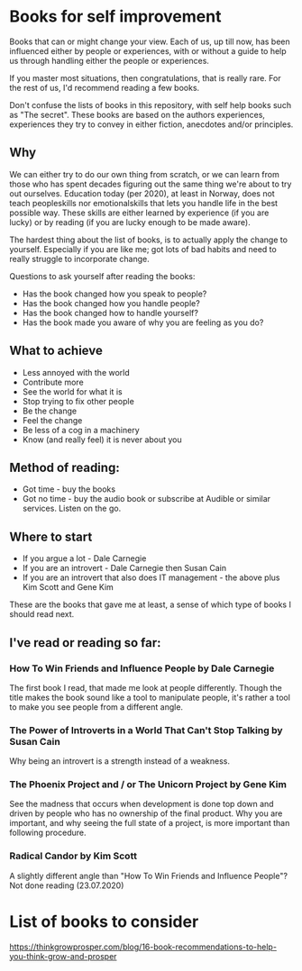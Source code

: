# Books for self improvement
Books that can or might change your view.
Each of us, up till now, has been influenced either by people or experiences, with or without a guide to help us through handling either the people or experiences.

If you master most situations, then congratulations, that is really rare. 
For the rest of us, I'd recommend reading a few books.

Don't confuse the lists of books in this repository, with self help books such as "The secret".
These books are based on the authors experiences, experiences they try to convey in either fiction, anecdotes and/or principles.

## Why
We can either try to do our own thing from scratch, or we can learn from those who has spent decades figuring out the same thing we're about to try out ourselves.
Education today (per 2020), at least in Norway, does not teach peopleskills nor emotionalskills that lets you handle life in the best possible way. These skills are either learned by experience (if you are lucky) or by reading (if you are lucky enough to be made aware). 

The hardest thing about the list of books, is to actually apply the change to yourself. Especially if you are like me; got lots of bad habits and need to really struggle to incorporate change.

Questions to ask yourself after reading the books:
- Has the book changed how you speak to people? 
- Has the book changed how you handle people?
- Has the book changed how to handle yourself?
- Has the book made you aware of why you are feeling as you do?

## What to achieve
- Less annoyed with the world
- Contribute more
- See the world for what it is
- Stop trying to fix other people
- Be the change
- Feel the change
- Be less of a cog in a machinery
- Know (and really feel) it is never about you

## Method of reading:

- Got time - buy the books
- Got no time - buy the audio book or subscribe at Audible or similar services. Listen on the go.

## Where to start
- If you argue a lot - Dale Carnegie
- If you are an introvert - Dale Carnegie then Susan Cain
- If you are an introvert that also does IT management - the above plus Kim Scott and Gene Kim

These are the books that gave me at least, a sense of which type of books I should read next.

## I've read or reading so far:

### How To Win Friends and Influence People by Dale Carnegie
The first book I read, that made me look at people differently. Though the title makes the book sound like a tool to manipulate people, it's rather a tool to make you see people from a different angle.

### The Power of Introverts in a World That Can't Stop Talking by Susan Cain
Why being an introvert is a strength instead of a weakness. 

### The Phoenix Project and / or The Unicorn Project by Gene Kim
See the madness that occurs when development is done top down and driven by people who has no ownership of the final product. Why you are important, and why seeing the full state of a project, is more important than following procedure.

### Radical Candor by Kim Scott 
A slightly different angle than "How To Win Friends and Influence People"?
Not done reading (23.07.2020)

# List of books to consider
https://thinkgrowprosper.com/blog/16-book-recommendations-to-help-you-think-grow-and-prosper
